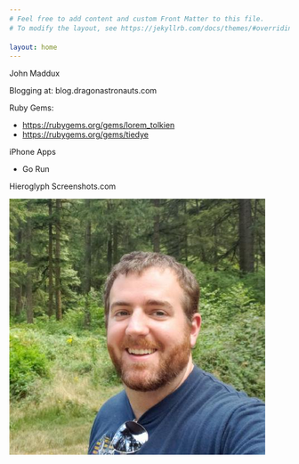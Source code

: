 ```yaml
---
# Feel free to add content and custom Front Matter to this file.
# To modify the layout, see https://jekyllrb.com/docs/themes/#overriding-theme-defaults

layout: home
---
```


John Maddux

Blogging at: blog.dragonastronauts.com

Ruby Gems:
- https://rubygems.org/gems/lorem_tolkien
- https://rubygems.org/gems/tiedye

iPhone Apps
- Go Run

Hieroglyph Screenshots.com

![John](/img/john.jpg)
